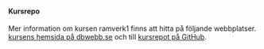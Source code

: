#### Kursrepo

Mer information om kursen ramverk1 finns att hitta på följande webbplatser. [kursens hemsida på dbwebb.se](https://dbwebb.se/kurser/ramverk1-v2) och till [kursrepot på GitHub](https://github.com/dbwebb-se/ramverk1).
